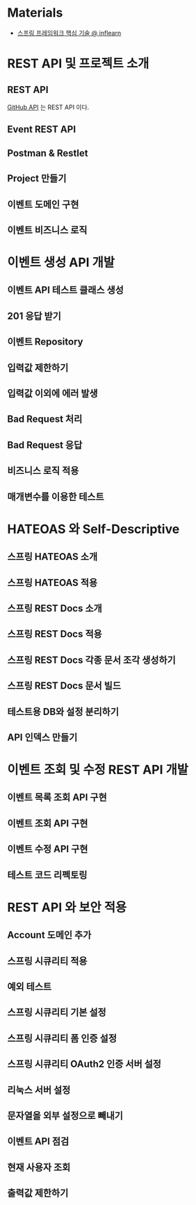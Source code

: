 # Materials

* [스프링 프레임워크 핵심 기술 @ inflearn](https://www.inflearn.com/course/spring-framework_core/)

# REST API 및 프로젝트 소개

## REST API

[GitHub API](https://developer.github.com/v3/) 는 REST API 이다.

## Event REST API

## Postman & Restlet

## Project 만들기

## 이벤트 도메인 구현

## 이벤트 비즈니스 로직

# 이벤트 생성 API 개발

## 이벤트 API 테스트 클래스 생성

## 201 응답 받기

## 이벤트 Repository

## 입력값 제한하기

## 입력값 이외에 에러 발생

## Bad Request 처리

## Bad Request 응답

## 비즈니스 로직 적용

## 매개변수를 이용한 테스트

# HATEOAS 와 Self-Descriptive

## 스프링 HATEOAS 소개

## 스프링 HATEOAS 적용

## 스프링 REST Docs 소개

## 스프링 REST Docs 적용

## 스프링 REST Docs 각종 문서 조각 생성하기

## 스프링 REST Docs 문서 빌드

## 테스트용 DB와 설정 분리하기

## API 인덱스 만들기

# 이벤트 조회 및 수정 REST API 개발

## 이벤트 목록 조회 API 구현

## 이벤트 조회 API 구현

## 이벤트 수정 API 구현

## 테스트 코드 리펙토링

# REST API 와 보안 적용

## Account 도메인 추가

## 스프링 시큐리티 적용

## 예외 테스트

## 스프링 시큐리티 기본 설정

## 스프링 시큐리티 폼 인증 설정

## 스프링 시큐리티 OAuth2 인증 서버 설정

## 리눅스 서버 설정

## 문자열을 외부 설정으로 빼내기

## 이벤트 API 점검

## 현재 사용자 조회

## 출력값 제한하기

